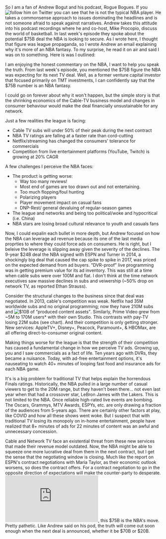 




So I am a fan of Andrew Bogut and his podcast, Rogue Bogues. If you ![follow him on Twitter](https://twitter.com/andrewbogut) you can see that he is not the typical NBA player. 
He takes a commonsense approach to issues dominating the headlines and is not someone afraid to speak against narratives. Andrew takes this 
attitude into his podcast recordings where he and co-host, Mike Procopio, discuss the world of basketball. In last week's episode they spoke about 
the potential $75B deal the NBA is looking to secure. As I wrote here, I thought that figure was league propaganda, so I wrote Andrew an email explaining
why it's more of an NBA fantasy. To my surprise, he read it on air and said I was on to something. Here is was I outlined: 


I am enjoying the honest commentary on the NBA, I want to help you speak the truth. From last week's episode, you mentioned the $75B figure the NBA was expecting for its next
TV deal. Well, as a former venture capital investor that focused primarily on TMT investments, I can confidently say that the $75B number is an NBA fantasy. 

I could go on forever about why it won't happen, but the simple story is that the shrinking economics of the Cable-TV business model and changes in consumer
behaviour would make the deal financially unsustainable for any network. 

Just a few realities the league is facing:
* Cable TV subs will under 50% of their peak during the next contract
* NBA TV ratings are falling at a faster rate than cord-cutting
* Netflix/streaming has changed the consumers' tolerance for commercials
* Competition from live entertainment platforms (YouTube, Twitch) is growing at 20% CAGR  

A few challenges I perceive the NBA faces:
* The product is getting worse: 
  * Way too many reviews!
  * Most end of games are too drawn out and not entertaining.
  * Too much flopping/foul hunting
  * Polarizing players
  * Player movement impact on casual fans
  * DNP-Rest/ general devaluing of regular-season games
* The league and networks and being too political/woke and hypocritical (i.e. China)
* NBA stars are losing broad cultural relevance to youth and casuals fans 

Now, I could expalin each bullet in more depth, but Andrew focused on how the NBA can leverage ad revenue because its one of the
last media proprties to where they could force ads on consumers. He is right, but I beleive the leverage is slipping away given the severity of the declines. 
The 9-year $24B deal the NBA signed with ESPN and Turner in 2014, a shockingly big deal that caused the cap spike to spike in 2017, was priced on the expected 
demand from ad buyers. "DVR-proof" live programming was in getting premium value for its ad inventory. This was still at a time when cable subs were over 100M and flat.
I don't think at the time network executives saw massive declines in subs and veiwership (~50% drop on network TV, as reported Ethan Strauss).  

 Consider the structural changes to the business since that deal was negotiated.
 In 2013, cable's competition was weak. Netflix had 35M worldwide subs and no original programming; 
 now they have 210M subs and ![$10B of “produced content assets”](https://www.barrons.com/articles/netflix-slows-spending-on-licensed-content-focuses-on-original-programming-51580504424). Similarly, Prime Video grew from ~5M to 170M users* with their own Studio.
 This contrasts with pay-TV losing 22M subs (see chart). And their competition is only getting stronger. New services: AppleTV+, Disney+,
 Peacock, Paramount+, & HBOMax, are all offering direct-to-consumer original content.  
 
 Making things worse for the league is that the strength of their competition has caused a fundamental change in how we perceive TV ads.
 Growing up, you and I saw commercials as a fact of life. Ten years ago with DVRs, they became a nuisance. 
 Today, with ad-free entertainment options, it's nauseating to watch 40+ minutes of looping fast food and insurance ads for each NBA game. 
 
 It's is a big problem for traditional TV that helps explain the horrendous Finals ratings. Historically, the NBA pulled in a large number of 
 casual viewers to get to the 20M range, but they haven't been there... not even last year when that had a crossover star, LeBron James with the Lakers. 
 This is not limited to the NBA. Once reliable high-rated live events are bombing. The Oscars, Grammys, MTV Awards, ESPYs, etc. are only drawing a fraction 
 of the audiences from 5-years ago. There are certainly other factors at play, like COVID and how all these shows went woke. But I suspect that with traditional 
 TV losing its monopoly on in-home entertainment, people have realized that 8+ minutes of ads for 22 minutes of content was an awful and unnecessary concession.  
 
 Cable and Network TV face an existential threat from these new services that made their revenue model outdated. Now, the NBA might be able to squeeze one more
 lucrative deal from them in the next contract, but I get the sense that the negotiating window is closing. Much like the report on ESPN's contract negotiations 
 with Maria Taylor, as their economic outlook worsens, so does the contract offers. For a contract negotiation to go in the opposite direction of expectations will
 make the counter-party to desperate. ![Taylor had a card to play](https://jfm-data.github.io/business/2021/07/04/espn-nichols.html), this $75B is the NBA's move. 
 Pretty pathetic. Like Andrew said on his pod, the truth will come out soon enough when the next deal is announced, whether it be $70B or $20B.
 
